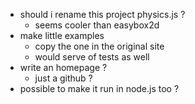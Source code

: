 * should i rename this project physics.js ?
  * seems cooler than easybox2d
* make little examples
  * copy the one in the original site
  * would serve of tests as well
* write an homepage ?
  * just a github ?
* possible to make it run in node.js too ?